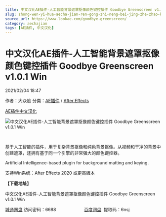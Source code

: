 ```yaml
---
title: 中文汉化AE插件-人工智能背景遮罩抠像颜色键控插件 Goodbye Greenscreen v1.0.1 Win
slug: zhong-wen-yi-hua-aecha-jian-ren-gong-zhi-neng-bei-jing-zhe-zhao-kou-xiang-yan-se-jian-kong-cha-jian-goodbye-greenscreen-v1-0-1-win
source_url: https://www.lookae.com/goodbye-greenscreen/
category: aechajian
tags: [AE插件, 中文汉化]
---
```

# 中文汉化AE插件-人工智能背景遮罩抠像颜色键控插件 Goodbye Greenscreen v1.0.1 Win

2021/02/04 18:47

作者：大众脸
分类：[AE插件](https://www.lookae.com/after-effects/aechajian/) / [After Effects](https://www.lookae.com/after-effects/)

[AE插件](https://www.lookae.com/tag/ae%e6%8f%92%e4%bb%b6/)[中文汉化](https://www.lookae.com/tag/%e4%b8%ad%e6%96%87%e6%b1%89%e5%8c%96/)

![中文汉化AE插件-人工智能背景遮罩抠像颜色键控插件 Goodbye Greenscreen v1.0.1 Win](https://www.lookae.com/wp-content/uploads/2021/02/Goodbye-Greenscreen.jpg "中文汉化AE插件-人工智能背景遮罩抠像颜色键控插件 Goodbye Greenscreen v1.0.1 Win-LookAE.com")

[﻿﻿﻿](https://cloud.video.taobao.com//play/u/705956171/p/1/e/6/t/1/297235512328.mp4)

基于人工智能的插件，用于复杂背景抠像和纯色背景抠像。从视频和干净的背景中创建遮罩，还拥有基于同一个引擎的非常强大的颜色键控器。

Artificial Intelligence-based plugin for background matting and keying.

支持Win系统：After Effects 2020 或更高版本

**【下载地址】**

中文汉化AE插件-人工智能背景遮罩抠像颜色键控插件 Goodbye Greenscreen v1.0.1 Win

[城通网盘](https://089u.com/f/680462-481241223-a3d997) 访问密码：6688                       [百度网盘](https://pan.baidu.com/s/1n4TtM1gGqcs7Xhse9wEnFQ)  提取码：6nsj
